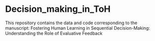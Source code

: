 # Decision_making_in_ToH
This repository contains the data and code corresponding to the manuscript: Fostering Human Learning in Sequential Decision-Making: Understanding the Role of Evaluative Feedback
